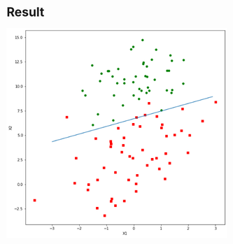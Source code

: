 # Result
  ![alt text](https://github.com/soarbear/Machine_Learning/blob/master/logistic_regression/logistic_regression.png)
